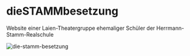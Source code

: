 # dieSTAMMbesetzung

Website einer Laien-Theatergruppe ehemaliger Schüler der Herrmann-Stamm-Realschule

![die-stamm-besetzung](https://user-images.githubusercontent.com/4741199/136036916-d4d779ff-5c90-4009-9d9c-de8710517bdd.png)
